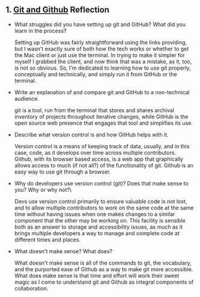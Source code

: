 ## 1. [Git and Github](1_get_started/readme.md) Reflection

* What struggles did you have setting up git and GitHub? What did you learn in the process?
  
  Setting up GitHub was fairly straightforward using the links providing, but I wasn't exactly sure of both how the tech works or whether to get the Mac client or just use the terminal. In trying to make it simpler for myself I grabbed the client, and now think that was a mistake, as it, too, is not so obvious. So, I'm dedicated to learning how to use git properly, conceptually and technically, and simply run it from GitHub or the terminal. 


* Write an explanation of and compare git and GitHub to a non-technical audience. 
  
  git is a tool, run from the terminal that stores and shares archival inventory of projects throughout iterative changes, while GitHub is the open source web presence that engages that tool and simplifies its use. 


* Describe what version control is and how GitHub helps with it.
  
  Version control is a means of keeping track of data, usually, and in this case, code, as it develops over time across multiple contributors. Github, with its browser based access, is a web app that graphically allows access to much (if not all?) of the functionality of git. Github is an easy way to use git through a browser. 


* Why do developers use version control (git)? Does that make sense to you? Why or why not?\
 
  Devs use version control primarily to ensure valuable code is not lost, and to allow multiple contributors to work on the same code at the same time without having issues when one makes changes to a similar component that the other may be working on. This facility is sensible both as an answer to storage and accessibility issues, as much as it brings multiple developers a way to manage and complete code at different times and places.

* What doesn't make sense? What does?
  
  What doesn't make sense is all of the commands to git, the vocabulary, and the purported ease of Github as a way to make git more accessible. What does make sense is that time and effort will work their sweet magic as I come to understand git and Github as integral components of collaboration.

